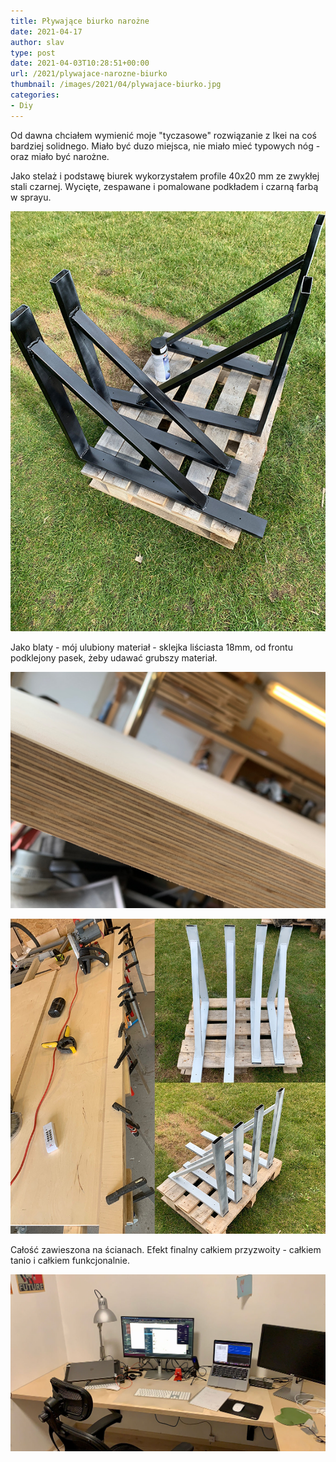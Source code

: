 ```yaml
---
title: Pływające biurko narożne
date: 2021-04-17
author: slav
type: post
date: 2021-04-03T10:28:51+00:00
url: /2021/plywajace-narozne-biurko
thumbnail: /images/2021/04/plywajace-biurko.jpg
categories:
- Diy
---
```

Od dawna chciałem wymienić moje "tyczasowe" rozwiązanie z Ikei na coś bardziej solidnego. Miało być duzo miejsca, nie miało mieć typowych nóg - oraz miało być narożne.

<!--more-->

Jako stelaż i podstawę biurek wykorzystałem profile 40x20 mm ze zwykłej stali czarnej. Wycięte, zespawane i pomalowane podkładem i czarną farbą w sprayu.

![stelaż biurka spawany](/images/2021/04/nogi-biurka-spawane.jpg)

Jako blaty - mój ulubiony materiał - sklejka liściasta 18mm, od frontu podklejony pasek, żeby udawać grubszy materiał. 

![sklejka](/images/2021/04/sklejka.jpg)


![nogi biurka](/images/2021/04/biurko-nogi.jpg "podklejony pasek od frontu")

Całość zawieszona na ścianach. Efekt finalny całkiem przyzwoity - całkiem tanio i całkiem funkcjonalnie. 

![plywajace biurko](/images/2021/04/plywajace-biurko.jpg)